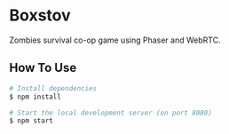 # Boxstov

Zombies survival co-op game using Phaser and WebRTC.

## How To Use

```bash
# Install dependencies
$ npm install

# Start the local development server (on port 8080)
$ npm start
```
